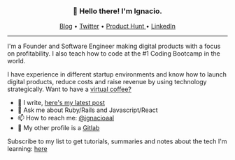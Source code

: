 <h3 align="center">👋 Hello there! I'm Ignacio.</h3>

<p align="center">
  <a href="https://ignacio.al">Blog</a> •
  <a href="https://twitter.com/ignacioaal">Twitter</a> •
  <a href="https://www.producthunt.com/@ignacioaal/">Product Hunt </a> •
  <a href="https://www.linkedin.com/in/ignacioaal/">LinkedIn</a>
</p>

---

I'm a Founder and Software Engineer making digital products with a focus on profitability. I also teach how to code at the #1 Coding Bootcamp in the world.

I have experience in different startup environments and know how to launch digital products, reduce costs and raise revenue by using technology strategically. Want to have a [virtual coffee?](https://calendly.com/ignacioaal/30min)

- 🔭  I write, [here's my latest post](https://www.ignacio.al/how-to-get-a-job-after-a-coding-bootcamp.html)
- 💬  Ask me about Ruby/Rails and Javascript/React 
- 📫  How to reach me: <a href="https://twitter.com/ignacioaal">@ignacioaal</a> 
- 🦊  My other profile is a [Gitlab](https://gitlab.com/nachoal)

<span align="center">Subscribe to my list to get tutorials, summaries and notes about the tech I'm learning: [here](https://motivated-experimenter-9595.ck.page/fde0b71410) </span>

